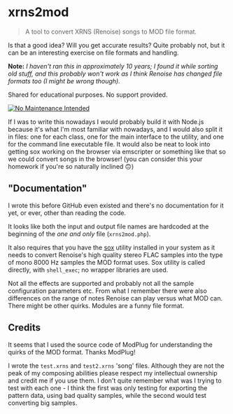 # xrns2mod

> A tool to convert XRNS (Renoise) songs to MOD file format.

Is that a good idea? Will you get accurate results? Quite probably not, but it can be an interesting exercise on file formats and handling.

**Note:** *I haven't ran this in approximately 10 years; I found it while sorting old stuff, and this probably won't work as I think Renoise has changed file formats too (I might be wrong though).*

Shared for educational purposes. No support provided.

[![No Maintenance Intended](http://unmaintained.tech/badge.svg)](http://unmaintained.tech/)

If I was to write this nowadays I would probably build it with Node.js because it's what I'm most familiar with nowadays, and I would also split it in files: one for each class, one for the main interface to the utility, and one for the command line executable file. It would also be neat to look into getting sox working on the browser via emscripter or something like that so we could convert songs in the browser! (you can consider this your homework if you're so naturally inclined 🙃)

## "Documentation"

I wrote this before GitHub even existed and there's no documentation for it yet, or ever, other than reading the code.

It looks like both the input and output file names are hardcoded at the beginning of the *one and only* file (`xrns2mod.php`).

It also requires that you have the [sox](http://sox.sourceforge.net/) utility installed in your system as it needs to convert Renoise's high quality stereo FLAC samples into the type of mono 8000 Hz samples the MOD format uses. Sox utility is called directly, with `shell_exec`; no wrapper libraries are used.

Not all the effects are supported and probably not all the sample configuration parameters etc. From what I remember there were also differences on the range of notes Renoise can play versus what MOD can. There might be other quirks. Modules are a funny file format.

## Credits

It seems that I used the source code of ModPlug for understanding the quirks of the MOD format. Thanks ModPlug!

I wrote the `test.xrns` and `test2.xrns` 'song' files. Although they are not the peak of my composing abilities please respect my intellectual ownership and credit me if you use them. I don't quite remember what was I trying to test with each one - I think the first was only testing for exporting the pattern data, using bad quality samples, while the second would test converting big samples.


